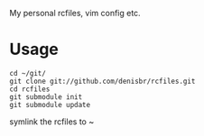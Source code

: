 My personal rcfiles, vim config etc.

Usage
=====

    cd ~/git/
    git clone git://github.com/denisbr/rcfiles.git
    cd rcfiles
    git submodule init
    git submodule update

symlink the rcfiles to ~
